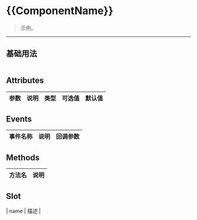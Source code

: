 # {{ComponentName}}

> 示例。

---

## 基础用法

<template>
  <div class="m-demo">
  </div>
</template>

<script>
export default {
  data(){
    return {
      
    }
  },
  methods:{

  }
};
</script>

```html

```

## Attributes

| 参数 | 说明 | 类型 | 可选值 | 默认值 |
| ---- | ---- | ---- | ------ | ------ |


## Events

| 事件名称 | 说明 | 回调参数 |
| -------- | ---- | -------- |


## Methods

| 方法名 | 说明 |
| ------ | ---- |


## Slot

| name | 描述 |
